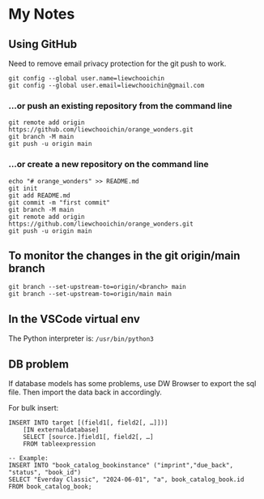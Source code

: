# My Notes

## Using GitHub

Need to remove email privacy protection for the git push to work.

```
git config --global user.name=liewchooichin
git config --global user.email=liewchooichin@gmail.com
```

### …or push an existing repository from the command line

```
git remote add origin https://github.com/liewchooichin/orange_wonders.git
git branch -M main
git push -u origin main
```

### …or create a new repository on the command line

```
echo "# orange_wonders" >> README.md
git init
git add README.md
git commit -m "first commit"
git branch -M main
git remote add origin https://github.com/liewchooichin/orange_wonders.git
git push -u origin main
```

## To monitor the changes in the git origin/main branch

```
git branch --set-upstream-to=origin/<branch> main
git branch --set-upstream-to=origin/main main
```

## In the VSCode virtual env

The Python interpreter is:
`/usr/bin/python3`

## DB problem

If database models has some problems, use DW Browser to export the sql file. Then import the data back in accordingly.

For bulk insert: 

```
INSERT INTO target [(field1[, field2[, …]])] 
    [IN externaldatabase] 
    SELECT [source.]field1[, field2[, …] 
    FROM tableexpression

-- Example:
INSERT INTO "book_catalog_bookinstance" ("imprint","due_back", "status", "book_id")
SELECT "Everday Classic", "2024-06-01", "a", book_catalog_book.id
FROM book_catalog_book;

```

